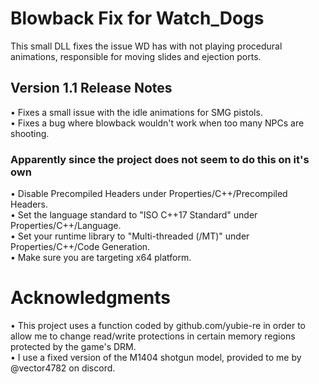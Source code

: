 # Blowback Fix for Watch_Dogs
This small DLL fixes the issue WD has with not playing procedural animations, responsible for moving slides and ejection ports. 
## Version 1.1 Release Notes <br />
• Fixes a small issue with the idle animations for SMG pistols.  <br /> 
• Fixes a bug where blowback wouldn't work when too many NPCs are shooting.  <br /> 
### Apparently since the project does not seem to do this on it's own <br /> 
• Disable Precompiled Headers under Properties/C++/Precompiled Headers.  <br /> 
• Set the language standard to "ISO C++17 Standard" under Properties/C++/Language.  <br /> 
• Set your runtime library to "Multi-threaded (/MT)" under Properties/C++/Code Generation.  <br />
• Make sure you are targeting x64 platform.
# Acknowledgments
• This project uses a function coded by github.com/yubie-re in order to allow me to change read/write protections in certain memory regions protected by the game's DRM. <br /> 
• I use a fixed version of the M1404 shotgun model, provided to me by @vector4782 on discord.
